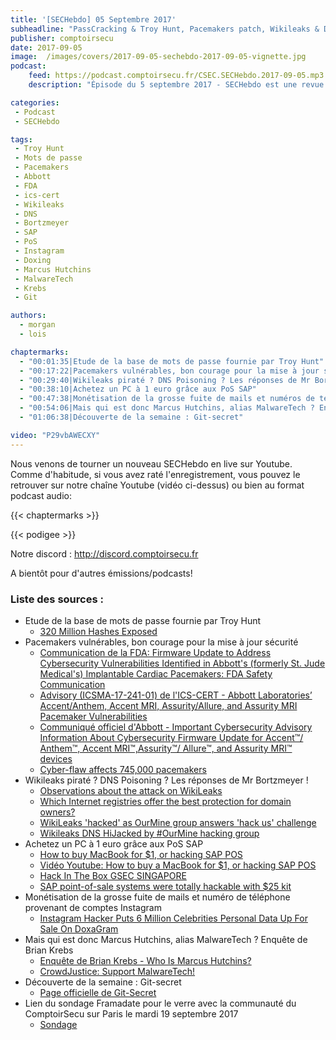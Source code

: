 ```yaml
---
title: '[SECHebdo] 05 Septembre 2017'
subheadline: "PassCracking & Troy Hunt, Pacemakers patch, Wikileaks & DNS, SAP POS & PC à 1€, Doxagram, MalwareTech, Git-Secret, etc."
publisher: comptoirsecu
date: 2017-09-05
image:  /images/covers/2017-09-05-sechebdo-2017-09-05-vignette.jpg
podcast:
    feed: https://podcast.comptoirsecu.fr/CSEC.SECHebdo.2017-09-05.mp3
    description: "Épisode du 5 septembre 2017 - SECHebdo est une revue de l'actualité cybersécurité réalisé en live sur Youtube, généralement le mardi soir."

categories:
 - Podcast
 - SECHebdo

tags:
 - Troy Hunt
 - Mots de passe
 - Pacemakers
 - Abbott
 - FDA
 - ics-cert
 - Wikileaks
 - DNS
 - Bortzmeyer
 - SAP
 - PoS
 - Instagram
 - Doxing
 - Marcus Hutchins
 - MalwareTech
 - Krebs
 - Git

authors:
  - morgan
  - lois

chaptermarks:
  - "00:01:35|Etude de la base de mots de passe fournie par Troy Hunt"
  - "00:17:22|Pacemakers vulnérables, bon courage pour la mise à jour sécurité"
  - "00:29:40|Wikileaks piraté ? DNS Poisoning ? Les réponses de Mr Bortzmeyer !"
  - "00:38:10|Achetez un PC à 1 euro grâce aux PoS SAP"
  - "00:47:38|Monétisation de la grosse fuite de mails et numéros de téléphone provenant de comptes Instagram"
  - "00:54:06|Mais qui est donc Marcus Hutchins, alias MalwareTech ? Enquête de Brian Krebs"
  - "01:06:38|Découverte de la semaine : Git-secret"

video: "P29vbAWECXY"
---
```


Nous venons de tourner un nouveau SECHebdo en live sur Youtube. Comme d'habitude, si vous avez raté l'enregistrement, vous pouvez le retrouver sur notre chaîne Youtube (vidéo ci-dessus) ou bien au format podcast audio:

{{< chaptermarks >}}

{{< podigee >}}

Notre discord : <http://discord.comptoirsecu.fr>

A bientôt pour d'autres émissions/podcasts!

### Liste des sources :

* Etude de la base de mots de passe fournie par Troy Hunt
    * [320 Million Hashes Exposed](https://cynosureprime.blogspot.fr/2017/08/320-million-hashes-exposed.html)
* Pacemakers vulnérables, bon courage pour la mise à jour sécurité
    * [Communication de la FDA: Firmware Update to Address Cybersecurity Vulnerabilities Identified in Abbott's (formerly St. Jude Medical's) Implantable Cardiac Pacemakers: FDA Safety Communication](https://www.fda.gov/MedicalDevices/Safety/AlertsandNotices/ucm573669.htm)
    * [Advisory (ICSMA-17-241-01) de l'ICS-CERT - Abbott Laboratories’ Accent/Anthem, Accent MRI, Assurity/Allure, and Assurity MRI Pacemaker Vulnerabilities](https://ics-cert.us-cert.gov/advisories/ICSMA-17-241-01)
    * [Communiqué officiel d'Abbott - Important Cybersecurity Advisory Information About Cybersecurity Firmware Update for Accent™/ Anthem™, Accent MRI™,Assurity™/ Allure™, and Assurity MRI™ devices](https://www.sjm.com/~/media/galaxy/hcp/resources-reimbursement/technical-resources/product-adviseries-archive/cybersecurity-pacemaker-firmware/pacemaker-firmware-update-doctor-letter-aug2017-us.pdf?la)
    * [Cyber-flaw affects 745,000 pacemakers](http://www.bbc.com/news/technology-41099867)
* Wikileaks piraté ? DNS Poisoning ? Les réponses de Mr Bortzmeyer !
    * [Observations about the attack on WikiLeaks](http://www.bortzmeyer.org/observations-wikileaks.html)
    * [Which Internet registries offer the best protection for domain owners?](https://www.eff.org/files/2017/08/02/domain_registry_whitepaper.pdf)
    * [WikiLeaks 'hacked' as OurMine group answers 'hack us' challenge](https://www.theguardian.com/technology/2017/aug/31/wikileaks-hacked-ourmine-group-julian-assange-dns-attack)
    * [Wikileaks DNS HiJacked by #OurMine hacking group](https://www.reddit.com/r/conspiracy/comments/6x4hpr/wikileaks_dns_hijacked_by_ourmine_hacking_group/)
* Achetez un PC à 1 euro grâce aux PoS SAP
    * [How to buy MacBook for $1, or hacking SAP POS](https://erpscan.com/research/hacking-sap-pos/)
    * [Vidéo Youtube: How to buy a MacBook for $1, or hacking SAP POS](https://www.youtube.com/watch?v=kP1xHUBnAEs)
    * [Hack In The Box GSEC SINGAPORE](https://gsec.hitb.org/sg2017/)
    * [SAP point-of-sale systems were totally hackable with $25 kit](https://www.theregister.co.uk/2017/08/29/sap_pos_vulnerability/)
* Monétisation de la grosse fuite de mails et numéro de téléphone provenant de comptes Instagram
    * [Instagram Hacker Puts 6 Million Celebrities Personal Data Up For Sale On DoxaGram](https://thehackernews.com/2017/09/instagram-hack-doxagram.html)
* Mais qui est donc Marcus Hutchins, alias MalwareTech ? Enquête de Brian Krebs
    * [Enquête de Brian Krebs - Who Is Marcus Hutchins?](https://krebsonsecurity.com/2017/09/who-is-marcus-hutchins/)
    * [CrowdJustice: Support MalwareTech!](https://www.crowdjustice.com/case/malwaretech/)
* Découverte de la semaine : Git-secret
    * [Page officielle de Git-Secret](http://git-secret.io/)
* Lien du sondage Framadate pour le verre avec la communauté du ComptoirSecu sur Paris le mardi 19 septembre 2017
    *  [Sondage](https://framadate.org/comptoirsecu)
